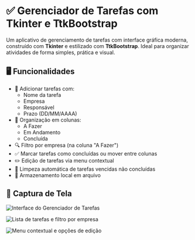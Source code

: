 # ✅ Gerenciador de Tarefas com Tkinter e TtkBootstrap

Um aplicativo de gerenciamento de tarefas com interface gráfica moderna, construído com **Tkinter** e estilizado com **TtkBootstrap**. Ideal para organizar atividades de forma simples, prática e visual.

## 🖥️ Funcionalidades

- 📝 Adicionar tarefas com:
  - Nome da tarefa
  - Empresa
  - Responsável
  - Prazo (DD/MM/AAAA)
- 📂 Organização em colunas:
  - A Fazer
  - Em Andamento
  - Concluída
- 🔍 Filtro por empresa (na coluna "A Fazer")
- ✅ Marcar tarefas como concluídas ou mover entre colunas
- ✏️ Edição de tarefas via menu contextual
- 🧹 Limpeza automática de tarefas vencidas não concluídas
- 💾 Armazenamento local em arquivo

## 📸 Captura de Tela

![Interface do Gerenciador de Tarefas](https://github.com/user-attachments/assets/d79d764f-4a05-4e5e-979e-201f103e7cb1)

![Lista de tarefas e filtro por empresa](https://github.com/user-attachments/assets/6cd4f44f-6be5-42ee-9315-10241d9fa1ce)

![Menu contextual e opções de edição](https://github.com/user-attachments/assets/d0963297-d7a8-4e19-a8f9-b702b2d698ac)


